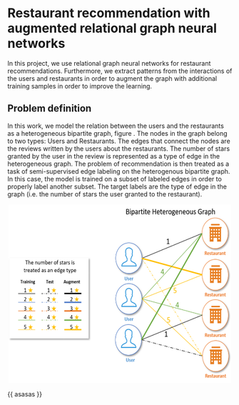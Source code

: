 # Restaurant recommendation with augmented relational graph neural networks

In this project, we use relational graph neural networks for restaurant recommendations. Furthermore, we extract patterns from the interactions of the users and restaurants in order to augment the graph with additional training samples in order to improve the learning.

## Problem definition
In this work, we model the relation between the users and the restaurants as a heterogeneous bipartite graph, figure . The nodes in the graph belong to two types: Users and Restaurants. The edges that connect the nodes are the reviews written by the users about the restaurants. The number of stars granted by the user in the review is represented as a type of edge in the heterogeneous graph. The problem of recommendation is then treated as a task of semi-supervised edge labeling on the heterogenous bipartite graph. In this case, the model is trained on a subset of labeled edges in order to properly label another subset. The target labels are the type of edge in the graph (i.e. the number of stars the user granted to the restaurant).

<p align="center">
  <img width="500" height="400" src="https://github.com/MarounHaddad/Restaurant-recommendation-with-augmented-relational-graph-neural-networks/blob/main/images/bipartite%20heterogenous%20graph.png">
  <figcaption>{{ asasas }}</figcaption>
</p>

